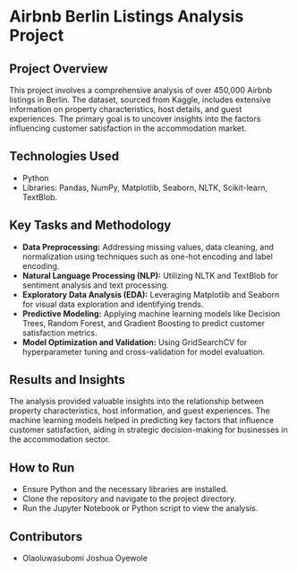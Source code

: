 
# Airbnb Berlin Listings Analysis Project

## Project Overview
This project involves a comprehensive analysis of over 450,000 Airbnb listings in Berlin. The dataset, sourced from Kaggle, includes extensive information on property characteristics, host details, and guest experiences. The primary goal is to uncover insights into the factors influencing customer satisfaction in the accommodation market.

## Technologies Used
- Python
- Libraries: Pandas, NumPy, Matplotlib, Seaborn, NLTK, Scikit-learn, TextBlob.

## Key Tasks and Methodology
- **Data Preprocessing:** Addressing missing values, data cleaning, and normalization using techniques such as one-hot encoding and label encoding.
- **Natural Language Processing (NLP):** Utilizing NLTK and TextBlob for sentiment analysis and text processing.
- **Exploratory Data Analysis (EDA):** Leveraging Matplotlib and Seaborn for visual data exploration and identifying trends.
- **Predictive Modeling:** Applying machine learning models like Decision Trees, Random Forest, and Gradient Boosting to predict customer satisfaction metrics.
- **Model Optimization and Validation:** Using GridSearchCV for hyperparameter tuning and cross-validation for model evaluation.

## Results and Insights
The analysis provided valuable insights into the relationship between property characteristics, host information, and guest experiences. The machine learning models helped in predicting key factors that influence customer satisfaction, aiding in strategic decision-making for businesses in the accommodation sector.

## How to Run
- Ensure Python and the necessary libraries are installed.
- Clone the repository and navigate to the project directory.
- Run the Jupyter Notebook or Python script to view the analysis.

## Contributors
- Olaoluwasubomi Joshua Oyewole


